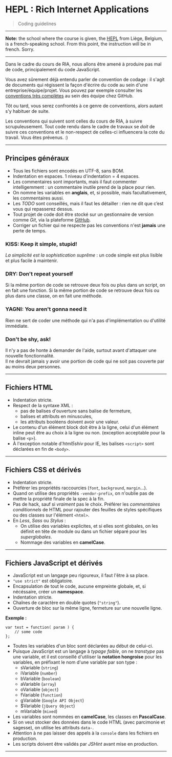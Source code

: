# HEPL : Rich Internet Applications

> Coding guidelines

* * *

**Note:** the school where the course is given, the [HEPL](http://www.provincedeliege.be/hauteecole) from Liège, Belgium, is a french-speaking school. From this point, the instruction will be in french. Sorry.

* * *

Dans le cadre du cours de RIA, nous allons être amené à produire pas mal de code, principalement du code JavaScript.

Vous avez sûrement déjà entendu parler de convention de codage : il s'agit de documents qui régissent la façon d'écrire du code au sein d'une entreprise/équipe/projet. Vous pouvez par exemple consulter les [conventions très complètes](https://github.com/styleguide) au sein des équipe chez GitHub.

Tôt ou tard, vous serez confrontés à ce genre de conventions, alors autant s'y habituer de suite.

Les conventions qui suivent sont celles du cours de RIA, à suivre scrupuleusement.
Tout code rendu dans le cadre de travaux se *doit* de suivre ces conventions et le non-respect de celles-ci influencera la cote du travail. Vous êtes prévenus. :)

* * *

## Principes généraux

* Tous les fichiers sont encodés en UTF-8, sans BOM.
* Indentation en espaces. 1 niveau d'indentation = 4 espaces.
* Les commentaires sont importants, mais il faut commenter intelligemment : un commentaire inutile prend de la place pour rien.
* On nomme les variables en **anglais**, et, si possible, mais facultativement, les commentaires aussi.
* Les *TODO* sont conseillés, mais il faut les détailler : rien ne dit que c’est vous qui repasserez dessus.
* Tout projet de code doit être stocké sur un gestionnaire de version comme *Git*, via la plateforme [GitHub](http://github.com).
* Corriger un fichier qui ne respecte pas les conventions n'est **jamais** une perte de temps.

### KISS: Keep it simple, stupid!

*La simplicité est la sophistication suprême* : un code simple est plus lisible et plus facile à maintenir.

### DRY: Don't repeat yourself

Si la même portion de code se retrouve deux fois ou plus dans un script, on en fait une fonction. Si la même portion de code se retrouve deux fois ou plus dans une classe, on en fait une méthode.

### YAGNI: You aren't gonna need it

Rien ne sert de coder une méthode qui n'a pas d'implémentation ou d'utilité immédiate.

### Don't be shy, ask!

Il n'y a pas de honte à demander de l'aide, surtout avant d'attaquer une nouvelle fonctionnalité.  
Il ne devrait jamais y avoir une portion de code qui ne soit pas couverte par au moins deux personnes.

* * *

## Fichiers HTML

* Indentation stricte.
* Respect de la syntaxe XML :
	* pas de balises d'ouverture sans balise de fermeture,
	* balises et attributs en minuscules,
	* les attributs booléens doivent avoir une valeur.
* Le contenu d'un élément block doit être à la ligne, celui d'un élément inline peut être au choix à la ligne ou non. (exception acceptable pour la balise `<p>`).
* À l'exception notable d'*html5shiv* pour IE, les balises `<script>` sont déclarées en fin de `<body>`.

* * *

## Fichiers CSS et dérivés

* Indentation stricte.
* Préférer les propriétés raccourcies (`font`, `background`, `margin`…).
* Quand on utilise des propriétés `-vendor-prefix`, on n'oublie pas de mettre la propriété finale de la spec à la fin.
* Pas de hack, sauf si *vraiment* pas le choix. Préférer les *commentaires conditionnels* de HTML pour rajouter des feuilles de styles spécifiques ou des classes sur l'élément `<html>`.
* En *Less*, *Sass* ou *Stylus* :
	* On utilise des variables explicites, et si elles sont globales, on les définit en tête de module ou dans un fichier séparé pour les *superglobales*.
	* Nommage des variables en **camelCase**.

* * *

## Fichiers JavaScript et dérivés

* JavaScript est un langage peu rigoureux, il faut l'être à sa place.
* `"use strict"` est obligatoire.
* Encapsulation de tout le code, aucune empreinte globale, et, si nécéssaire, créer un **namespace**.
* Indentation stricte.
* Chaînes de caractère en double quotes (`"string"`).
* Ouverture de bloc sur la même ligne, fermeture sur une nouvelle ligne.

**Exemple :**

	var test = function( param ) {
		// some code
	};
	
* Toutes les variables d'un bloc sont déclarées au début de celui-ci.
* Puisque JavaScript est un langage à *typage faible*, on ne *transtype* pas une variable, et il est conseillé d'utiliser la **notation hongroise** pour les variables, en préfixant le nom d'une variable par son type :
	* sVariable (`string`)
	* iVariable (`number`)
	* bVariable (`boolean`)
	* aVariable (`array`)
	* oVariable (`object`)
	* fVariable (`function`)
	* gVariable (`Google API Object`)
	* $Variable (`jQuery Object`)
	* mVariable (`mixed`)
* Les variables sont nommées en **camelCase**, les classes en **PascalCase**.
* Si on veut stocker des données dans le code HTML (avec parcimonie et sagesse), on utilise les attributs `data-`.
* Attention à ne pas laisser des appels à la `console` dans les fichiers en production.
* Les scripts doivent être validés par *JSHint* avant mise en production.

* * *
